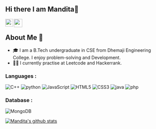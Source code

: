 ## Hi there I am Mandita👋


<a href="https://www.linkedin.com/in/mandita-laskar-5373441ba/">
  <img align="left" width="24px" src="https://cdn.jsdelivr.net/npm/simple-icons@v3/icons/linkedin.svg"  />
</a>
<a href="mailto:manditalaskar123@gmail.com">
  <img align="left" width="26px" src="https://cdn.jsdelivr.net/npm/simple-icons@v3/icons/gmail.svg" />
</a>

<br />

## About Me 🚀
- 🎓 I am a B.Tech undergraduate in CSE from Dhemaji Engineering College. I enjoy problem-solving and Development.
- 👨‍💻 I currently practise at Leetcode and Hackerrank.


### Languages :
![C++](https://img.shields.io/badge/-C++-00599C?style=flat-square&logo=c)
![python](https://img.shields.io/badge/-python-00599C?style=flat-square&logo=c)
![JavaScript](https://img.shields.io/badge/-JavaScript-black?style=flat-square&logo=javascript)
![HTML5](https://img.shields.io/badge/-HTML5-E34F26?style=flat-square&logo=html5&logoColor=white)
![CSS3](https://img.shields.io/badge/-CSS3-1572B6?style=flat-square&logo=css3)
![java](https://img.shields.io/badge/-java-00599C?style=flat-square&logo=java)
![php](https://img.shields.io/badge/-php-00599C?style=flat-square&logo=php)


### Database :

![MongoDB](https://img.shields.io/badge/-mongodb-black?style=flat-square&logo=mongodb)

[![Mandita's github stats](https://github-readme-stats.vercel.app/api?username=qwertymandy)](https://github.com/asdsda/github-readme-stats)
